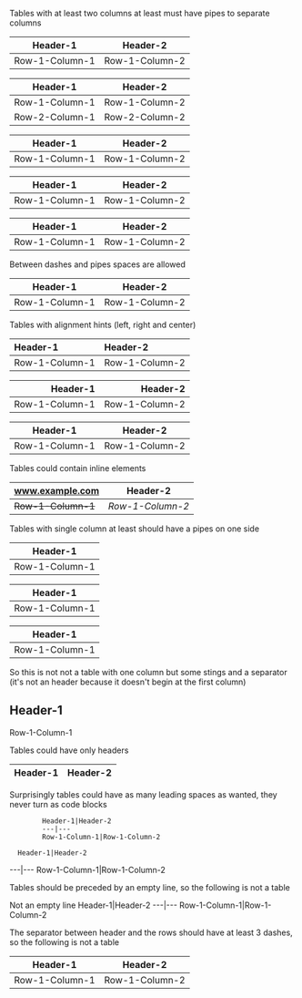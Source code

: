 Tables with at least two columns at least must have pipes to separate columns

  Header-1|Header-2
  ---|---
  Row-1-Column-1|Row-1-Column-2

  Header-1|Header-2
  ---|---
  Row-1-Column-1|Row-1-Column-2
  Row-2-Column-1|Row-2-Column-2

  |Header-1|Header-2
  |---|---
  |Row-1-Column-1|Row-1-Column-2

  Header-1|Header-2|
  ---|---|
  Row-1-Column-1|Row-1-Column-2|

  |Header-1|Header-2|
  |---|---|
  |Row-1-Column-1|Row-1-Column-2|


Between dashes and pipes spaces are allowed

  Header-1       | Header-2
    ---          | ---
  Row-1-Column-1 | Row-1-Column-2


Tables with alignment hints (left, right and center)

  Header-1       | Header-2
  :--------------|:--------------
  Row-1-Column-1 | Row-1-Column-2

  Header-1       | Header-2
  --------------:|--------------:
  Row-1-Column-1 | Row-1-Column-2

  Header-1       | Header-2
  :-------------:|:-------------:
  Row-1-Column-1 | Row-1-Column-2


Tables could contain inline elements

  www.example.com | Header-2
    ---          | ---
  ~~Row-1-Column-1~~ | *Row-1-Column-2*


Tables with single column at least should have a pipes on one side

  |Header-1
  |---
  |Row-1-Column-1

  Header-1|
  ---|
  Row-1-Column-1|

  |Header-1|
  |---|
  |Row-1-Column-1|

  So this is not not a table with one column but some stings and a separator (it's not an header because it doesn't begin at the first column)

  Header-1
  ---
  Row-1-Column-1


Tables could have only headers

  Header-1|Header-2
  ---|---


Surprisingly tables could have as many leading spaces as wanted, they never turn as code blocks

            Header-1|Header-2
            ---|---
            Row-1-Column-1|Row-1-Column-2

      Header-1|Header-2
  ---|---
            Row-1-Column-1|Row-1-Column-2


Tables should be preceded by an empty line, so the following is not a table

  Not an empty line
  Header-1|Header-2
  ---|---
  Row-1-Column-1|Row-1-Column-2


The separator between header and the rows should have at least 3 dashes, so the following is not a table

  Header-1|Header-2
  --|---
  Row-1-Column-1|Row-1-Column-2

